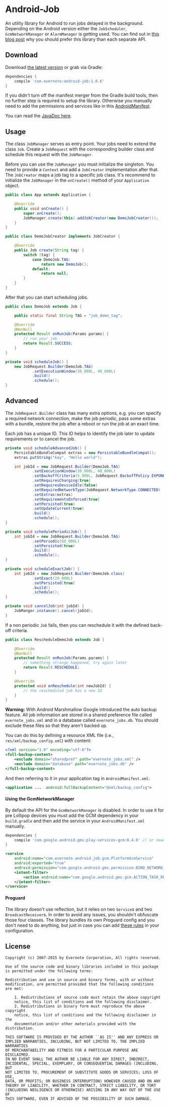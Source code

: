 Android-Job
============

An utility library for Android to run jobs delayed in the background. Depending on the Android version either the `JobScheduler`, `GcmNetworkManager` or `AlarmManager` is getting used. You can find out in [this blog post][1] why you should prefer this library than each separate API.

Download
--------

Download [the latest version][2] or grab via Gradle:

```groovy
dependencies {
    compile 'com.evernote:android-job:1.0.6'
}
```

If you didn't turn off the manifest merger from the Gradle build tools, then no further step is required to setup the library. Otherwise you manually need to add the permissions and services like in this [AndroidManifest][3].

You can read the [JavaDoc here][4].

Usage
-----

The class `JobManager` serves as entry point. Your jobs need to extend the class `Job`. Create a `JobRequest` with the corresponding builder class and schedule this request with the `JobManager`.

Before you can use the `JobManager` you must initialize the singleton. You need to provide a `Context` and add a `JobCreator` implementation after that. The `JobCreator` maps a job tag to a specific job class. It's recommend to initialize the `JobManager` in the `onCreate()` method of your `Application` object.

```java
public class App extends Application {

    @Override
    public void onCreate() {
        super.onCreate();
        JobManager.create(this).addJobCreator(new DemoJobCreator());
    }
}
```

```java
public class DemoJobCreator implements JobCreator {

    @Override
    public Job create(String tag) {
        switch (tag) {
            case DemoJob.TAG:
                return new DemoJob();
            default:
                return null;
        }
    }
}
```

After that you can start scheduling jobs.

```java
public class DemoJob extends Job {

    public static final String TAG = "job_demo_tag";

    @Override
    @NonNull
    protected Result onRunJob(Params params) {
        // run your job
        return Result.SUCCESS;
    }
}

private void scheduleJob() {
    new JobRequest.Builder(DemoJob.TAG)
            .setExecutionWindow(30_000L, 40_000L)
            .build()
            .schedule();
}
```

Advanced
--------

The `JobRequest.Builder` class has many extra options, e.g. you can specify a required network connection, make the job periodic, pass some extras with a bundle, restore the job after a reboot or run the job at an exact time.

Each job has a unique ID. This ID helps to identify the job later to update requirements or to cancel the job.

```java
private void scheduleAdvancedJob() {
    PersistableBundleCompat extras = new PersistableBundleCompat();
    extras.putString("key", "Hello world");

    int jobId = new JobRequest.Builder(DemoJob.TAG)
            .setExecutionWindow(30_000L, 40_000L)
            .setBackoffCriteria(5_000L, JobRequest.BackoffPolicy.EXPONENTIAL)
            .setRequiresCharging(true)
            .setRequiresDeviceIdle(false)
            .setRequiredNetworkType(JobRequest.NetworkType.CONNECTED)
            .setExtras(extras)
            .setRequirementsEnforced(true)
            .setPersisted(true)
            .setUpdateCurrent(true)
            .build()
            .schedule();
}

private void schedulePeriodicJob() {
    int jobId = new JobRequest.Builder(DemoJob.TAG)
            .setPeriodic(60_000L)
            .setPersisted(true)
            .build()
            .schedule();
}

private void scheduleExactJob() {
    int jobId = new JobRequest.Builder(DemoJob.class)
            .setExact(20_000L)
            .setPersisted(true)
            .build()
            .schedule();
}

private void cancelJob(int jobId) {
    JobManger.instance().cancel(jobId);
}
```

If a non periodic `Job` fails, then you can reschedule it with the defined back-off criteria.

```java
public class RescheduleDemoJob extends Job {

    @Override
    @NonNull
    protected Result onRunJob(Params params) {
        // something strange happened, try again later
        return Result.RESCHEDULE;
    }

    @Override
    protected void onReschedule(int newJobId) {
        // the rescheduled job has a new ID
    }
}
```

**Warning:** With Android Marshmallow Google introduced the auto backup feature. All job information are stored in a shared preference file called `evernote_jobs.xml` and in a database called `evernote_jobs.db`. You should exclude these files so that they aren't backed up.

You can do this by defining a resource XML file (i.e., `res/xml/backup_config.xml`) with content:

```xml
<?xml version="1.0" encoding="utf-8"?>
<full-backup-content>
    <exclude domain="sharedpref" path="evernote_jobs.xml" />
    <exclude domain="database" path="evernote_jobs.db" />
</full-backup-content>
``` 

And then referring to it in your application tag in `AndroidManifest.xml`:

```xml
<application ...  android:fullBackupContent="@xml/backup_config">
```

#### Using the GcmNetworkManager

By default the API for the `GcmNetworkManager` is disabled. In order to use it for pre Lollipop devices you must add the GCM dependency in your `build.gradle` and then add the service in your `AndroidManifest.xml` manually.

```groovy
dependencies {
    compile 'com.google.android.gms:play-services-gcm:8.4.0' // or newer
}
```

```xml
<service
    android:name="com.evernote.android.job.gcm.PlatformGcmService"
    android:exported="true"
    android:permission="com.google.android.gms.permission.BIND_NETWORK_TASK_SERVICE">
    <intent-filter>
        <action android:name="com.google.android.gms.gcm.ACTION_TASK_READY"/>
    </intent-filter>
</service>
```

#### Proguard

The library doesn't use reflection, but it relies on two `Service`s and two `BroadcastReceiver`s. In order to avoid any issues, you shouldn't obfuscate those four classes. The library bundles its own Proguard config and you don't need to do anything, but just in case you can add [these rules][5] in your configuration.  

License
-------

    Copyright (c) 2007-2015 by Evernote Corporation, All rights reserved.

    Use of the source code and binary libraries included in this package
    is permitted under the following terms:

    Redistribution and use in source and binary forms, with or without
    modification, are permitted provided that the following conditions
    are met:

        1. Redistributions of source code must retain the above copyright
        notice, this list of conditions and the following disclaimer.
        2. Redistributions in binary form must reproduce the above copyright
        notice, this list of conditions and the following disclaimer in the
        documentation and/or other materials provided with the distribution.

    THIS SOFTWARE IS PROVIDED BY THE AUTHOR ``AS IS'' AND ANY EXPRESS OR
    IMPLIED WARRANTIES, INCLUDING, BUT NOT LIMITED TO, THE IMPLIED WARRANTIES
    OF MERCHANTABILITY AND FITNESS FOR A PARTICULAR PURPOSE ARE DISCLAIMED.
    IN NO EVENT SHALL THE AUTHOR BE LIABLE FOR ANY DIRECT, INDIRECT,
    INCIDENTAL, SPECIAL, EXEMPLARY, OR CONSEQUENTIAL DAMAGES (INCLUDING, BUT
    NOT LIMITED TO, PROCUREMENT OF SUBSTITUTE GOODS OR SERVICES; LOSS OF USE,
    DATA, OR PROFITS; OR BUSINESS INTERRUPTION) HOWEVER CAUSED AND ON ANY
    THEORY OF LIABILITY, WHETHER IN CONTRACT, STRICT LIABILITY, OR TORT
    (INCLUDING NEGLIGENCE OR OTHERWISE) ARISING IN ANY WAY OUT OF THE USE OF
    THIS SOFTWARE, EVEN IF ADVISED OF THE POSSIBILITY OF SUCH DAMAGE.

[1]: https://blog.evernote.com/tech/2015/10/26/unified-job-library-android/
[2]: http://search.maven.org/#search|gav|1|g:"com.evernote"%20AND%20a:"android-job"
[3]: https://github.com/evernote/android-job/blob/master/library/src/main/AndroidManifest.xml
[4]: http://evernote.github.io/android-job/javadoc/
[5]: https://github.com/evernote/android-job/blob/master/library/proguard.txt